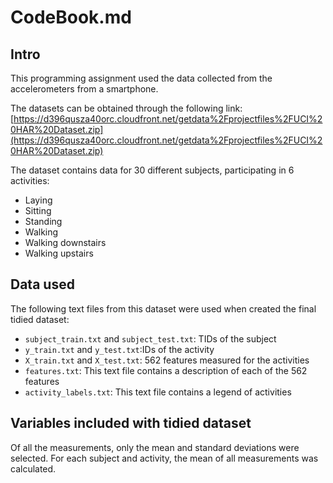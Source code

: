 # CodeBook.md
 
## Intro
  
This programming assignment used the data collected from the accelerometers from a smartphone.

The datasets can be obtained through the following link: [https://d396qusza40orc.cloudfront.net/getdata%2Fprojectfiles%2FUCI%20HAR%20Dataset.zip](https://d396qusza40orc.cloudfront.net/getdata%2Fprojectfiles%2FUCI%20HAR%20Dataset.zip)

The dataset contains data for 30 different subjects, participating in 6 activities:

* Laying
* Sitting
* Standing
* Walking
* Walking downstairs
* Walking upstairs

## Data used

The following text files from this dataset were used when created the final tidied dataset:

* `subject_train.txt` and `subject_test.txt`: TIDs of the subject
* `y_train.txt` and `y_test.txt`:IDs of the activity
* `X_train.txt` and `X_test.txt`: 562 features measured for the activities
* `features.txt`: This text file contains a description of each of the 562 features
* `activity_labels.txt`: This text file contains a legend of activities

## Variables included with tidied dataset

Of all the measurements, only the mean and standard deviations were selected. For each subject and activity, the mean of all measurements was calculated.

